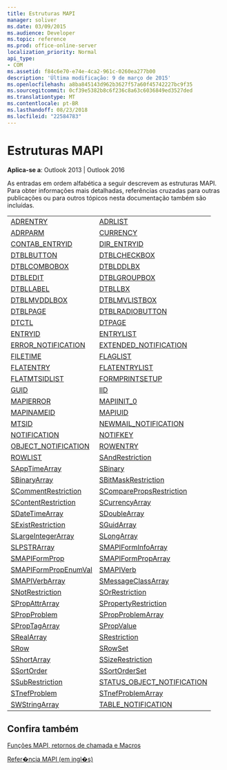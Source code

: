 ```yaml
---
title: Estruturas MAPI
manager: soliver
ms.date: 03/09/2015
ms.audience: Developer
ms.topic: reference
ms.prod: office-online-server
localization_priority: Normal
api_type:
- COM
ms.assetid: f84c6e70-e74e-4ca2-961c-0260ea277b00
description: 'Última modificação: 9 de março de 2015'
ms.openlocfilehash: a8ba845143d962b3627f57a60f45742227bc9f35
ms.sourcegitcommit: 0cf39e5382b8c6f236c8a63c6036849ed3527ded
ms.translationtype: MT
ms.contentlocale: pt-BR
ms.lasthandoff: 08/23/2018
ms.locfileid: "22584783"
---
```

# <a name="mapi-structures"></a>Estruturas MAPI

  
  
**Aplica-se a**: Outlook 2013 | Outlook 2016 
  
As entradas em ordem alfabética a seguir descrevem as estruturas MAPI. Para obter informações mais detalhadas, referências cruzadas para outras publicações ou para outros tópicos nesta documentação também são incluídas.
  
|||
|:-----|:-----|
|[ADRENTRY](adrentry.md) <br/> |[ADRLIST](adrlist.md) <br/> |
|[ADRPARM](adrparm.md) <br/> |[CURRENCY](currency.md) <br/> |
|[CONTAB_ENTRYID](contab_entryid.md) <br/> |[DIR_ENTRYID](dir_entryid.md) <br/> |
|[DTBLBUTTON](dtblbutton.md) <br/> |[DTBLCHECKBOX](dtblcheckbox.md) <br/> |
|[DTBLCOMBOBOX](dtblcombobox.md) <br/> |[DTBLDDLBX](dtblddlbx.md) <br/> |
|[DTBLEDIT](dtbledit.md) <br/> |[DTBLGROUPBOX](dtblgroupbox.md) <br/> |
|[DTBLLABEL](dtbllabel.md) <br/> |[DTBLLBX](dtbllbx.md) <br/> |
|[DTBLMVDDLBOX](dtblmvddlbox.md) <br/> |[DTBLMVLISTBOX](dtblmvlistbox.md) <br/> |
|[DTBLPAGE](dtblpage.md) <br/> |[DTBLRADIOBUTTON](dtblradiobutton.md) <br/> |
|[DTCTL](dtctl.md) <br/> |[DTPAGE](dtpage.md) <br/> |
|[ENTRYID](entryid.md) <br/> |[ENTRYLIST](entrylist.md) <br/> |
|[ERROR_NOTIFICATION](error_notification.md) <br/> |[EXTENDED_NOTIFICATION](extended_notification.md) <br/> |
|[FILETIME](filetime.md) <br/> |[FLAGLIST](flaglist.md) <br/> |
|[FLATENTRY](flatentry.md) <br/> |[FLATENTRYLIST](flatentrylist.md) <br/> |
|[FLATMTSIDLIST](flatmtsidlist.md) <br/> |[FORMPRINTSETUP](formprintsetup.md) <br/> |
|[GUID](guid.md) <br/> |[IID](iid.md) <br/> |
|[MAPIERROR](mapierror.md) <br/> |[MAPIINIT_0](mapiinit_0.md) <br/> |
|[MAPINAMEID](mapinameid.md) <br/> |[MAPIUID](mapiuid.md) <br/> |
|[MTSID](mtsid.md) <br/> |[NEWMAIL_NOTIFICATION](newmail_notification.md) <br/> |
|[NOTIFICATION](notification.md) <br/> |[NOTIFKEY](notifkey.md) <br/> |
|[OBJECT_NOTIFICATION](object_notification.md) <br/> |[ROWENTRY](rowentry.md) <br/> |
|[ROWLIST](rowlist.md) <br/> |[SAndRestriction](sandrestriction.md) <br/> |
|[SAppTimeArray](sapptimearray.md) <br/> |[SBinary](sbinary.md) <br/> |
|[SBinaryArray](sbinaryarray.md) <br/> |[SBitMaskRestriction](sbitmaskrestriction.md) <br/> |
|[SCommentRestriction](scommentrestriction.md) <br/> |[SComparePropsRestriction](scomparepropsrestriction.md) <br/> |
|[SContentRestriction](scontentrestriction.md) <br/> |[SCurrencyArray](scurrencyarray.md) <br/> |
|[SDateTimeArray](sdatetimearray.md) <br/> |[SDoubleArray](sdoublearray.md) <br/> |
|[SExistRestriction](sexistrestriction.md) <br/> |[SGuidArray](sguidarray.md) <br/> |
|[SLargeIntegerArray](slargeintegerarray.md) <br/> |[SLongArray](slongarray.md) <br/> |
|[SLPSTRArray](slpstrarray.md) <br/> |[SMAPIFormInfoArray](smapiforminfoarray.md) <br/> |
|[SMAPIFormProp](smapiformprop.md) <br/> |[SMAPIFormPropArray](smapiformproparray.md) <br/> |
|[SMAPIFormPropEnumVal](smapiformpropenumval.md) <br/> |[SMAPIVerb](smapiverb.md) <br/> |
|[SMAPIVerbArray](smapiverbarray.md) <br/> |[SMessageClassArray](smessageclassarray.md) <br/> |
|[SNotRestriction](snotrestriction.md) <br/> |[SOrRestriction](sorrestriction.md) <br/> |
|[SPropAttrArray](spropattrarray.md) <br/> |[SPropertyRestriction](spropertyrestriction.md) <br/> |
|[SPropProblem](spropproblem.md) <br/> |[SPropProblemArray](spropproblemarray.md) <br/> |
|[SPropTagArray](sproptagarray.md) <br/> |[SPropValue](spropvalue.md) <br/> |
|[SRealArray](srealarray.md) <br/> |[SRestriction](srestriction.md) <br/> |
|[SRow](srow.md) <br/> |[SRowSet](srowset.md) <br/> |
|[SShortArray](sshortarray.md) <br/> |[SSizeRestriction](ssizerestriction.md) <br/> |
|[SSortOrder](ssortorder.md) <br/> |[SSortOrderSet](ssortorderset.md) <br/> |
|[SSubRestriction](ssubrestriction.md) <br/> |[STATUS_OBJECT_NOTIFICATION](status_object_notification.md) <br/> |
|[STnefProblem](stnefproblem.md) <br/> |[STnefProblemArray](stnefproblemarray.md) <br/> |
|[SWStringArray](swstringarray.md) <br/> |[TABLE_NOTIFICATION](table_notification.md) <br/> |
   
## <a name="see-also"></a>Confira também



[Funções MAPI, retornos de chamada e Macros](mapi-functions-callbacks-and-macros.md)


[Refer�ncia MAPI (em ingl�s)](mapi-reference.md)

